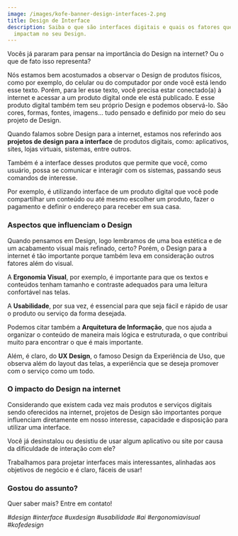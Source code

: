 ```yaml
---
image: /images/kofe-banner-design-interfaces-2.png
title: Design de Interface
description: Saiba o que são interfaces digitais e quais os fatores que mais
  impactam no seu Design.
---
```

Vocês já pararam para pensar na importância do Design na internet? Ou o que de fato isso representa?

Nós estamos bem acostumados a observar o Design de produtos físicos, como por exemplo, do celular ou do computador por onde você está lendo esse texto. Porém, para ler esse texto, você precisa estar conectado(a) à internet e acessar a um produto digital onde ele está publicado. E esse produto digital também tem seu próprio Design e podemos observá-lo. São cores, formas, fontes, imagens... tudo pensado e definido por meio do seu projeto de Design.

Quando falamos sobre Design para a internet, estamos nos referindo aos **projetos de design para a interface** de produtos digitais, como: aplicativos, sites, lojas virtuais, sistemas, entre outros. 

Também é a interface desses produtos que permite que você, como usuário, possa se comunicar e interagir com os sistemas, passando seus comandos de interesse. 

Por exemplo, é utilizando interface de um produto digital que você pode compartilhar um conteúdo ou até mesmo escolher um produto, fazer o pagamento e definir o endereço para receber em sua casa. 

### **Aspectos que influenciam o Design**

Quando pensamos em Design, logo lembramos de uma boa estética e de um acabamento visual mais refinado, certo? Porém, o Design para a internet é tão importante porque também leva em consideração outros fatores além do visual.

A **Ergonomia Visual**, por exemplo, é importante para que os textos e conteúdos tenham tamanho e contraste adequados para uma leitura confortável nas telas.

A **Usabilidade**, por sua vez, é essencial para que seja fácil e rápido de usar o produto ou serviço da forma desejada.

Podemos citar também a **Arquitetura de Informação**, que nos ajuda a organizar o conteúdo de maneira mais lógica e estruturada, o que contribui muito para encontrar o que é mais importante.

Além, é claro, do **UX Design**, o famoso Design da Experiência de Uso, que observa além do layout das telas, a experiência que se deseja promover com o serviço como um todo.

### **O impacto do Design na internet**

Considerando que existem cada vez mais produtos e serviços digitais sendo oferecidos na internet, projetos de Design são importantes porque influenciam diretamente em nosso interesse, capacidade e disposição para utilizar uma interface.

Você já desinstalou ou desistiu de usar algum aplicativo ou site por causa da dificuldade de interação com ele?

Trabalhamos para projetar interfaces mais interessantes, alinhadas aos objetivos de negócio e é claro, fáceis de usar!

### **Gostou do assunto?**

Quer saber mais? Entre em contato!

*\#design #interface #uxdesign #usabilidade #ai #ergonomiavisual #kofedesign*